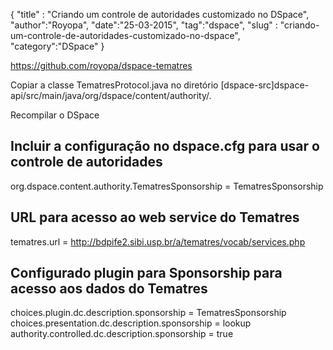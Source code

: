 {
"title" : "Criando um controle de autoridades customizado no DSpace",
"author":"Royopa",
"date":"25-03-2015",
"tag":"dspace",
"slug" : "criando-um-controle-de-autoridades-customizado-no-dspace",
"category":"DSpace"
}

https://github.com/royopa/dspace-tematres

Copiar a classe TematresProtocol.java no diretório [dspace-src]dspace-api/src/main/java/org/dspace/content/authority/.

Recompilar o DSpace



## Incluir a configuração no dspace.cfg para usar o controle de autoridades
org.dspace.content.authority.TematresSponsorship = TematresSponsorship

## URL para acesso ao web service do Tematres
tematres.url = http://bdpife2.sibi.usp.br/a/tematres/vocab/services.php

## Configurado plugin para Sponsorship para acesso aos dados do Tematres
choices.plugin.dc.description.sponsorship = TematresSponsorship
choices.presentation.dc.description.sponsorship = lookup
authority.controlled.dc.description.sponsorship = true


